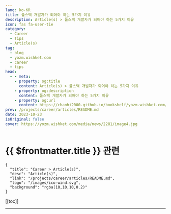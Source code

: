 ```yaml
---
lang: ko-KR
title: 풀스택 개발자가 되어야 하는 5가지 이유
description: Article(s) > 풀스택 개발자가 되어야 하는 5가지 이유
icon: fas fa-user-tie
category: 
  - Career
  - Tips
  - Article(s)
tag: 
  - blog
  - yozm.wishket.com
  - career
  - tips
head:
  - - meta:
    - property: og:title
      content: Article(s) > 풀스택 개발자가 되어야 하는 5가지 이유
    - property: og:description
      content: 풀스택 개발자가 되어야 하는 5가지 이유
    - property: og:url
      content: https://chanhi2000.github.io/bookshelf/yozm.wishket.com/2281.html
prev: /projects/career/articles/README.md
date: 2023-10-23
isOriginal: false
cover: https://yozm.wishket.com/media/news/2281/image4.jpg
---
```


# {{ $frontmatter.title }} 관련

```component VPCard
{
  "title": "Career > Article(s)",
  "desc": "Article(s)",
  "link": "/projects/career/articles/README.md",
  "logo": "/images/ico-wind.svg",
  "background": "rgba(10,10,10,0.2)"
}
```

[[toc]]

---

<SiteInfo
  name="풀스택 개발자가 되어야 하는 5가지 이유 | 요즘IT"
  desc="풀스택 개발자라는 말을 들으면 어떤 생각이 드시나요? ‘나와는 거리가 멀어. 하나도 하기 벅찬데 풀스택? 그렇게까지 하고 싶지 않아. 특별한 사람만 가능한 거야 그냥 하나라도 잘하자.’ 이런 생각을 한 번이라도 하셨다면 이 글을 정말 잘 클릭하셨습니다. 지금부터 말씀드릴 제 풀스택 개발 경험이 어쩌면 당신의 개발자 인생을 완전히 바꿔 놓을 수도 있거든요 :)"
  url="https://yozm.wishket.com/magazine/detail/2281/"
  logo="https://yozm.wishket.com/static/renewal/img/global/gnb_yozmit.svg"
  preview="https://yozm.wishket.com/media/news/2281/image4.jpg"/>

<!-- TODO: 작성 -->

